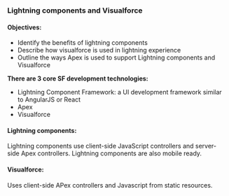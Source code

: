 ### Lightning components and Visualforce

#### Objectives:
* Identify the benefits of lightning components
* Describe how visualforce is used in lightning experience
* Outline the ways Apex is used to support Lightning components and Visualforce 

**There are 3 core SF development technologies:**
* Lightning Component Framework: a UI development framework similar to AngularJS or React
* Apex
* Visualforce

#### Lightning components:
Lightning components use client-side JavaScript controllers and server-side Apex controllers. Lightning components are also mobile ready.

#### Visualforce:
Uses client-side APex controllers and Javascript from static resources.
